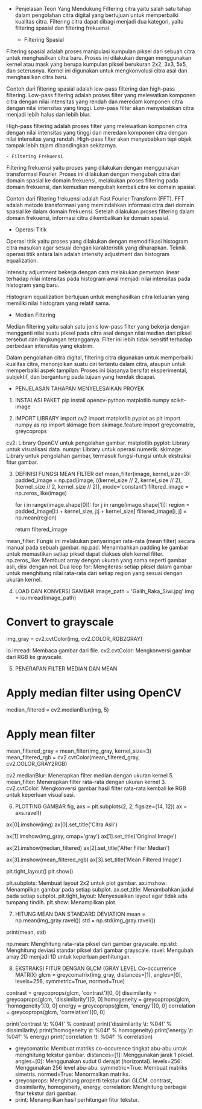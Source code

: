- Penjelasan Teori Yang Mendukung 
Filtering citra yaitu salah satu tahap dalam pengolahan citra digital yang bertujuan untuk memperbaiki kualitas citra. Filtering citra dapat dibagi menjadi dua kategori, yaitu filtering spasial dan filtering frekuensi.

    - Filtering Spasial

Filtering spasial adalah proses manipulasi kumpulan piksel dari sebuah citra untuk menghasilkan citra baru. Proses ini dilakukan dengan menggunakan kernel atau mask yang berupa kumpulan piksel berukuran 2x2, 3x3, 5x5, dan seterusnya. Kernel ini digunakan untuk mengkonvolusi citra asal dan menghasilkan citra baru.

Contoh dari filtering spasial adalah low-pass filtering dan high-pass filtering. Low-pass filtering adalah proses filter yang melewatkan komponen citra dengan nilai intensitas yang rendah dan meredam komponen citra dengan nilai intensitas yang tinggi. Low-pass filter akan menyebabkan citra menjadi lebih halus dan lebih blur.

High-pass filtering adalah proses filter yang melewatkan komponen citra dengan nilai intensitas yang tinggi dan meredam komponen citra dengan nilai intensitas yang rendah. High-pass filter akan menyebabkan tepi objek tampak lebih tajam dibandingkan sekitarnya.

    - Filtering Frekuensi

Filtering frekuensi yaitu proses yang dilakukan dengan menggunakan transformasi Fourier. Proses ini dilakukan dengan mengubah citra dari domain spasial ke domain frekuensi, melakukan proses filtering pada domain frekuensi, dan kemudian mengubah kembali citra ke domain spasial.

Contoh dari filtering frekuensi adalah Fast Fourier Transform (FFT). FFT adalah metode transformasi yang memindahkan informasi citra dari domain spasial ke dalam domain frekuensi. Setelah dilakukan proses filtering dalam domain frekuensi, informasi citra dikembalikan ke domain spasial.

- Operasi Titik

Operasi titik yaitu proses yang dilakukan dengan memodifikasi histogram citra masukan agar sesuai dengan karakteristik yang diharapkan. Teknik operasi titik antara lain adalah intensity adjustment dan histogram equalization.

Intensity adjustment bekerja dengan cara melakukan pemetaan linear terhadap nilai intensitas pada histogram awal menjadi nilai intensitas pada histogram yang baru.

Histogram equalization bertujuan untuk menghasilkan citra keluaran yang memiliki nilai histogram yang relatif sama.

- Median Filtering

Median filtering yaitu salah satu jenis low-pass filter yang bekerja dengan mengganti nilai suatu piksel pada citra asal dengan nilai median dari piksel tersebut dan lingkungan tetangganya. Filter ini lebih tidak sensitif terhadap perbedaan intensitas yang ekstrim.

Dalam pengolahan citra digital, filtering citra digunakan untuk memperbaiki kualitas citra, menonjolkan suatu ciri tertentu dalam citra, ataupun untuk memperbaiki aspek tampilan. Proses ini biasanya bersifat eksperimental, subjektif, dan bergantung pada tujuan yang hendak dicapai.



- PENJELASAN TAHAPAN MENYELESAIKAN PROYEK

 1.  INSTALASI PAKET
pip install opencv-python matplotlib numpy scikit-image
 
 2. IMPORT LIBRARY
import cv2
import matplotlib.pyplot as plt
import numpy as np
import skimage
from skimage.feature import greycomatrix, greycoprops

cv2: Library OpenCV untuk pengolahan gambar.
matplotlib.pyplot: Library untuk visualisasi data.
numpy: Library untuk operasi numerik.
skimage: Library untuk pengolahan gambar, termasuk fungsi-fungsi untuk ekstraksi fitur gambar.

 3. DEFINISI FUNGSI MEAN FILTER
def mean_filter(image, kernel_size=3):
    padded_image = np.pad(image, ((kernel_size // 2, kernel_size // 2), (kernel_size // 2, kernel_size // 2)), mode='constant')
    filtered_image = np.zeros_like(image)
    
    for i in range(image.shape[0]):
        for j in range(image.shape[1]):
            region = padded_image[i:i + kernel_size, j:j + kernel_size]
            filtered_image[i, j] = np.mean(region)
    
    return filtered_image

mean_filter: Fungsi ini melakukan penyaringan rata-rata (mean filter) secara manual pada sebuah gambar.
np.pad: Menambahkan padding ke gambar untuk memastikan setiap piksel dapat diakses oleh kernel filter.
np.zeros_like: Membuat array dengan ukuran yang sama seperti gambar asli, diisi dengan nol.
Dua loop for: Mengiterasi setiap piksel dalam gambar untuk menghitung nilai rata-rata dari setiap region yang sesuai dengan ukuran kernel.

 4. LOAD DAN KONVERSI GAMBAR
image_path = 'Galih_Raka_Siwi.jpg'
img = io.imread(image_path)

# Convert to grayscale
img_gray = cv2.cvtColor(img, cv2.COLOR_RGB2GRAY)

io.imread: Membaca gambar dari file.
cv2.cvtColor: Mengkonversi gambar dari RGB ke grayscale.

 5. PENERAPAN FILTER MEDIAN DAN MEAN
# Apply median filter using OpenCV
median_filtered = cv2.medianBlur(img, 5)

# Apply mean filter
mean_filtered_gray = mean_filter(img_gray, kernel_size=3)
mean_filtered_rgb = cv2.cvtColor(mean_filtered_gray, cv2.COLOR_GRAY2RGB)

cv2.medianBlur: Menerapkan filter median dengan ukuran kernel 5.
mean_filter: Menerapkan filter rata-rata dengan ukuran kernel 3.
cv2.cvtColor: Mengkonversi gambar hasil filter rata-rata kembali ke RGB untuk keperluan visualisasi.


 6. PLOTTING GAMBAR
fig, axs = plt.subplots(2, 2, figsize=(14, 12))
ax = axs.ravel()

ax[0].imshow(img)
ax[0].set_title('Citra Asli')

ax[1].imshow(img_gray, cmap='gray')
ax[1].set_title('Original Image')

ax[2].imshow(median_filtered)
ax[2].set_title('After Filter Median')

ax[3].imshow(mean_filtered_rgb)
ax[3].set_title('Mean Filtered Image')

plt.tight_layout()
plt.show()

plt.subplots: Membuat layout 2x2 untuk plot gambar.
ax.imshow: Menampilkan gambar pada setiap subplot.
ax.set_title: Menambahkan judul pada setiap subplot.
plt.tight_layout: Menyesuaikan layout agar tidak ada tumpang tindih.
plt.show: Menampilkan plot.


 7. HITUNG MEAN DAN STANDARD DEVIATION
mean = np.mean(img_gray.ravel())
std = np.std(img_gray.ravel())

print(mean, std)

np.mean: Menghitung rata-rata piksel dari gambar grayscale.
np.std: Menghitung deviasi standar piksel dari gambar grayscale.
ravel: Mengubah array 2D menjadi 1D untuk keperluan perhitungan.

 8. EKSTRAKSI FITUR DENGAN GLCM (GRAY LEVEL Co-occurrence MATRIX)
glcm = greycomatrix(img_gray, distances=[1], angles=[0], levels=256, symmetric=True, normed=True)

contrast = greycoprops(glcm, 'contrast')[0, 0]
dissimilarity = greycoprops(glcm, 'dissimilarity')[0, 0]
homogeneity = greycoprops(glcm, 'homogeneity')[0, 0]
energy = greycoprops(glcm, 'energy')[0, 0]
correlation = greycoprops(glcm, 'correlation')[0, 0]

print('contrast \t: %04f' % contrast)
print('dissimilarity \t: %04f' % dissimilarity)
print('homogeneity \t: %04f' % homogeneity)
print('energy \t: %04f' % energy)
print('correlation \t: %04f' % correlation)

- greycomatrix: Membuat matriks co-occurence tingkat abu-abu untuk menghitung tekstur gambar.
distances=[1]: Menggunakan jarak 1 piksel.
angles=[0]: Menggunakan sudut 0 derajat (horizontal).
levels=256: Menggunakan 256 level abu-abu.
symmetric=True: Membuat matriks simetris.
normed=True: Menormalkan matriks.
- greycoprops: Menghitung properti tekstur dari GLCM.
contrast, dissimilarity, homogeneity, energy, correlation: Menghitung berbagai fitur tekstur dari gambar.
- print: Menampilkan hasil perhitungan fitur tekstur.
